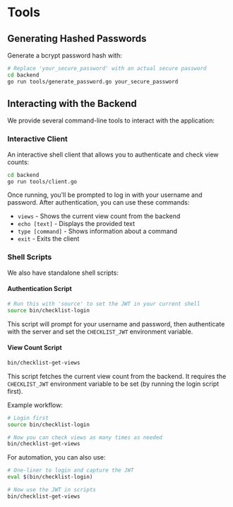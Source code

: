 # Tools

## Generating Hashed Passwords

Generate a bcrypt password hash with:
```bash
# Replace 'your_secure_password' with an actual secure password
cd backend
go run tools/generate_password.go your_secure_password
```


## Interacting with the Backend

We provide several command-line tools to interact with the application:

### Interactive Client

An interactive shell client that allows you to authenticate and check view counts:

```bash
cd backend
go run tools/client.go
```

Once running, you'll be prompted to log in with your username and password. After authentication, you can use these commands:
- `views` - Shows the current view count from the backend
- `echo [text]` - Displays the provided text
- `type [command]` - Shows information about a command
- `exit` - Exits the client

### Shell Scripts

We also have standalone shell scripts:

#### Authentication Script

```bash
# Run this with 'source' to set the JWT in your current shell
source bin/checklist-login
```

This script will prompt for your username and password, then authenticate with the server and set the `CHECKLIST_JWT` environment variable.

#### View Count Script

```bash
bin/checklist-get-views
```

This script fetches the current view count from the backend. It requires the `CHECKLIST_JWT` environment variable to be set (by running the login script first).

Example workflow:
```bash
# Login first
source bin/checklist-login

# Now you can check views as many times as needed
bin/checklist-get-views
```

For automation, you can also use:
```bash
# One-liner to login and capture the JWT
eval $(bin/checklist-login)

# Now use the JWT in scripts
bin/checklist-get-views
```
